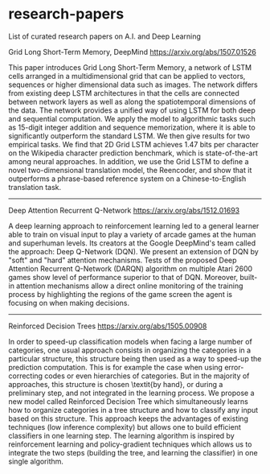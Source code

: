 # research-papers
List of curated research papers on A.I. and Deep Learning

Grid Long Short-Term Memory, DeepMind
https://arxiv.org/abs/1507.01526

This paper introduces Grid Long Short-Term Memory, a network of LSTM cells arranged in a multidimensional grid that can be applied to vectors, sequences or higher dimensional data such as images. The network differs from existing deep LSTM architectures in that the cells are connected between network layers as well as along the spatiotemporal dimensions of the data. The network provides a unified way of using LSTM for both deep and sequential computation. We apply the model to algorithmic tasks such as 15-digit integer addition and sequence memorization, where it is able to significantly outperform the standard LSTM. We then give results for two empirical tasks. We find that 2D Grid LSTM achieves 1.47 bits per character on the Wikipedia character prediction benchmark, which is state-of-the-art among neural approaches. In addition, we use the Grid LSTM to define a novel two-dimensional translation model, the Reencoder, and show that it outperforms a phrase-based reference system on a Chinese-to-English translation task.

--------------------------------------------------------

Deep Attention Recurrent Q-Network
https://arxiv.org/abs/1512.01693

A deep learning approach to reinforcement learning led to a general learner able to train on visual input to play a variety of arcade games at the human and superhuman levels. Its creators at the Google DeepMind's team called the approach: Deep Q-Network (DQN). We present an extension of DQN by "soft" and "hard" attention mechanisms. Tests of the proposed Deep Attention Recurrent Q-Network (DARQN) algorithm on multiple Atari 2600 games show level of performance superior to that of DQN. Moreover, built-in attention mechanisms allow a direct online monitoring of the training process by highlighting the regions of the game screen the agent is focusing on when making decisions.


--------------------------------------------------------


Reinforced Decision Trees
https://arxiv.org/abs/1505.00908

In order to speed-up classification models when facing a large number of categories, one usual approach consists in organizing the categories in a particular structure, this structure being then used as a way to speed-up the prediction computation. This is for example the case when using error-correcting codes or even hierarchies of categories. But in the majority of approaches, this structure is chosen \textit{by hand}, or during a preliminary step, and not integrated in the learning process. We propose a new model called Reinforced Decision Tree which simultaneously learns how to organize categories in a tree structure and how to classify any input based on this structure. This approach keeps the advantages of existing techniques (low inference complexity) but allows one to build efficient classifiers in one learning step. The learning algorithm is inspired by reinforcement learning and policy-gradient techniques which allows us to integrate the two steps (building the tree, and learning the classifier) in one single algorithm.








